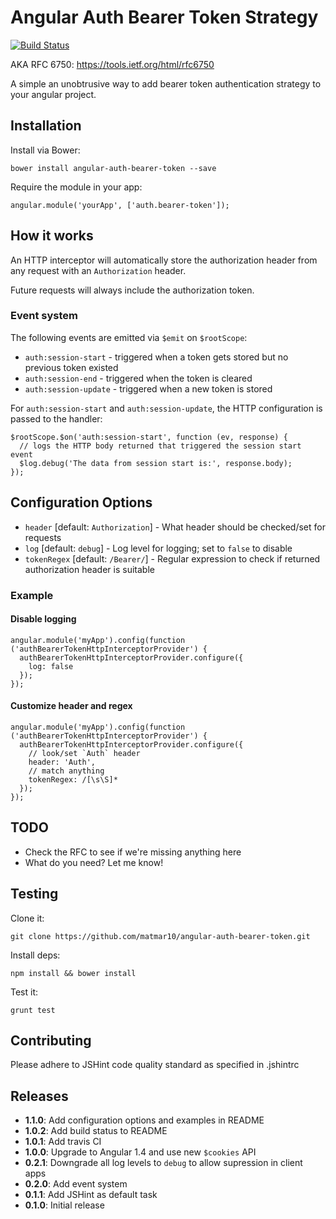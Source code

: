# Angular Auth Bearer Token Strategy

[![Build Status](https://travis-ci.org/matmar10/angular-auth-bearer-token.svg?branch=master)](https://travis-ci.org/matmar10/angular-auth-bearer-token)

AKA RFC 6750: https://tools.ietf.org/html/rfc6750

A simple an unobtrusive way to add bearer token authentication strategy to your angular project.

## Installation

Install via Bower:

```
bower install angular-auth-bearer-token --save
```

Require the module in your app:

```
angular.module('yourApp', ['auth.bearer-token']);
```

## How it works

An HTTP interceptor will automatically store the authorization header from
any request with an `Authorization`  header.

Future requests will always include the authorization token.

### Event system

The following events are emitted via `$emit` on `$rootScope`:

* `auth:session-start` - triggered when a token gets stored but no previous token existed
* `auth:session-end` - triggered when the token is cleared
* `auth:session-update` - triggered when a new token is stored

For `auth:session-start` and `auth:session-update`, the HTTP configuration
is passed to the handler:

```
$rootScope.$on('auth:session-start', function (ev, response) {
  // logs the HTTP body returned that triggered the session start event
  $log.debug('The data from session start is:', response.body);
});
```

## Configuration Options

* `header` [default: `Authorization`] - What header should be checked/set for requests
* `log` [default: `debug`] - Log level for logging; set to `false` to disable
* `tokenRegex` [default: `/Bearer/`] - Regular expression to check if returned authorization header is suitable

### Example

#### Disable logging

```
angular.module('myApp').config(function ('authBearerTokenHttpInterceptorProvider') {
  authBearerTokenHttpInterceptorProvider.configure({
    log: false
  });
});
```

#### Customize header and regex

```
angular.module('myApp').config(function ('authBearerTokenHttpInterceptorProvider') {
  authBearerTokenHttpInterceptorProvider.configure({
    // look/set `Auth` header
    header: 'Auth',
    // match anything
    tokenRegex: /[\s\S]*
  });
});
```

## TODO

* Check the RFC to see if we're missing anything here
* What do you need? Let me know!

## Testing

Clone it:

```
git clone https://github.com/matmar10/angular-auth-bearer-token.git
```

Install deps:

```
npm install && bower install
```

Test it:

```
grunt test
```

## Contributing

Please adhere to JSHint code quality standard as specified in .jshintrc

## Releases

* **1.1.0**: Add configuration options and examples in README
* **1.0.2**: Add build status to README
* **1.0.1**: Add travis CI
* **1.0.0**: Upgrade to Angular 1.4 and use new `$cookies` API
* **0.2.1**: Downgrade all log levels to `debug` to allow supression in client apps
* **0.2.0**: Add event system
* **0.1.1**: Add JSHint as default task
* **0.1.0**: Initial release

